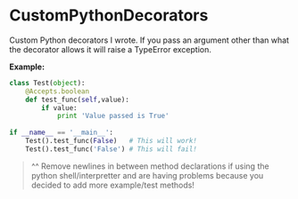 # CustomPythonDecorators
Custom Python decorators I wrote. If you pass an argument other than what the decorator allows it will raise a TypeError exception.

**Example:**

```python
class Test(object):       
    @Accepts.boolean
    def test_func(self,value):
        if value:
            print 'Value passed is True'
   
if __name__ == '__main__':
    Test().test_func(False)   # This will work!
    Test().test_func('False') # This will fail!
```

> ^^ Remove newlines in between method declarations if using the python shell/interpretter and are having problems because you decided to add more example/test methods!
